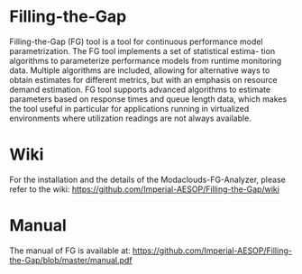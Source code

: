 # Filling-the-Gap

Filling-the-Gap (FG) tool is a tool for continuous performance model parametrization. The FG tool implements a set of statistical estima-
tion algorithms to parameterize performance models from runtime monitoring data. Multiple algorithms are included, allowing for alternative ways to obtain estimates for different metrics, but with an emphasis on resource demand estimation. FG tool supports advanced algorithms to estimate parameters based on response times and queue length data, which makes the tool useful in particular for applications running in virtualized environments where utilization readings are not always available.

# Wiki
For the installation and the details of the Modaclouds-FG-Analyzer, please refer to the wiki: https://github.com/Imperial-AESOP/Filling-the-Gap/wiki

# Manual
The manual of FG is available at: https://github.com/Imperial-AESOP/Filling-the-Gap/blob/master/manual.pdf
